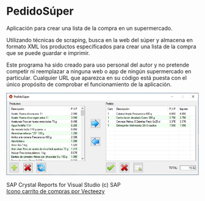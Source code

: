 # PedidoSúper
Aplicación para crear una lista de la compra en un supermercado.  

Utilizando técnicas de scraping, busca en la web del súper y almacena en formato XML los productos especificados para crear una lista de la compra que se puede guardar e imprimir.  

Este programa ha sido creado para uso personal del autor y no pretende competir ni reemplazar a ninguna web o app de ningún supermercado en particular. Cualquier URL que aparezca en su código está puesta con el único propósito de comprobar el funcionamiento de la aplicación.

![Imagen de PedidoSúper](/img/PedidoSuper.png)

SAP Crystal Reports for Visual Studio (c) SAP  
[Icono carrito de compras por Vecteezy](https://es.vecteezy.com/vectores-gratis/carrito-de-compras)
